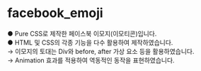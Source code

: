 # facebook_emoji
● Pure CSS로 제작한 페이스북 이모지(이모티콘)입니다.<br>
● HTML 및 CSS의 각종 기능을 다수 활용하여 제작하였습니다.<br>
→ 이모지의 토대는 Div와 before, after 가상 요소 등을 활용하였습니다.<br>
→ Animation 효과를 적용하여 역동적인 동작을 표현하였습니다.<br>
